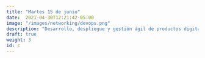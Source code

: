 ```yaml
---
title: "Martes 15 de junio"
date:  2021-04-30T12:21:42-05:00
image: "/images/networking/devops.png"
description: "Desarrollo, despliegue y gestión ágil de productos digitales (DevOps)"
draft: true
weight: 3
id: c
---
```


